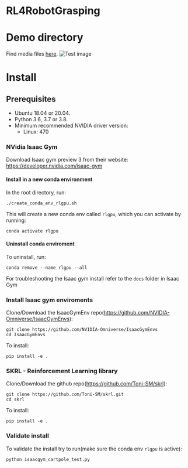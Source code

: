# RL4RobotGrasping

# Demo directory
Find media files [here](https://drive.google.com/drive/folders/1iZSdf_ES50ebloyL4NZgCL3jxnOBp3L2?usp=sharing).
![Test image](https://drive.google.com/file/d/1OIIzV4LE0Yz3Hksk33Vm7I7T89dGHUN1/view?usp=sharing)

# Install

## Prerequisites 
- Ubuntu 18.04 or 20.04.
- Python 3.6, 3.7 or 3.8.
- Minimum recommended NVIDIA driver version:
  + Linux: 470

### NVidia Isaac Gym
Download Isaac gym preview 3 from their website:
https://developer.nvidia.com/isaac-gym

#### Install in a new conda environment

In the root directory, run:

    ./create_conda_env_rlgpu.sh

This will create a new conda env called ``rlgpu``, which you can activate by running:

    conda activate rlgpu

#### Uninstall conda enviroment

To uninstall, run:

    conda remove --name rlgpu --all

For troubleshooting the Isaac gym install refer to the ``docs`` folder in Isaac Gym

### Install Isaac gym enviroments
Clone/Download the IsaacGymEnv repo(https://github.com/NVIDIA-Omniverse/IsaacGymEnvs):

    git clone https://github.com/NVIDIA-Omniverse/IsaacGymEnvs
    cd IsaacGymEnvs

To install:

    pip install -e .

### SKRL - Reinforcement Learning library
Clone/Download the github repo(https://github.com/Toni-SM/skrl):

    git clone https://github.com/Toni-SM/skrl.git
    cd skrl

To install:

    pip install -e .

### Validate install
To validate the install try to run(make sure the conda env `rlgpu` is active):

    python isaacgym_cartpole_test.py
